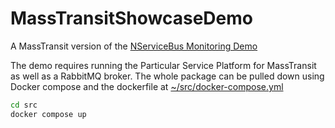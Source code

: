 # MassTransitShowcaseDemo

A MassTransit version of the [NServiceBus Monitoring Demo](https://github.com/Particular/MonitoringDemo/)

The demo requires running the Particular Service Platform for MassTransit as well as a RabbitMQ broker. The whole package can be pulled down using Docker compose and the dockerfile at [~/src/docker-compose.yml](/src/docker-compose.yml)

```cmd
cd src
docker compose up
```
